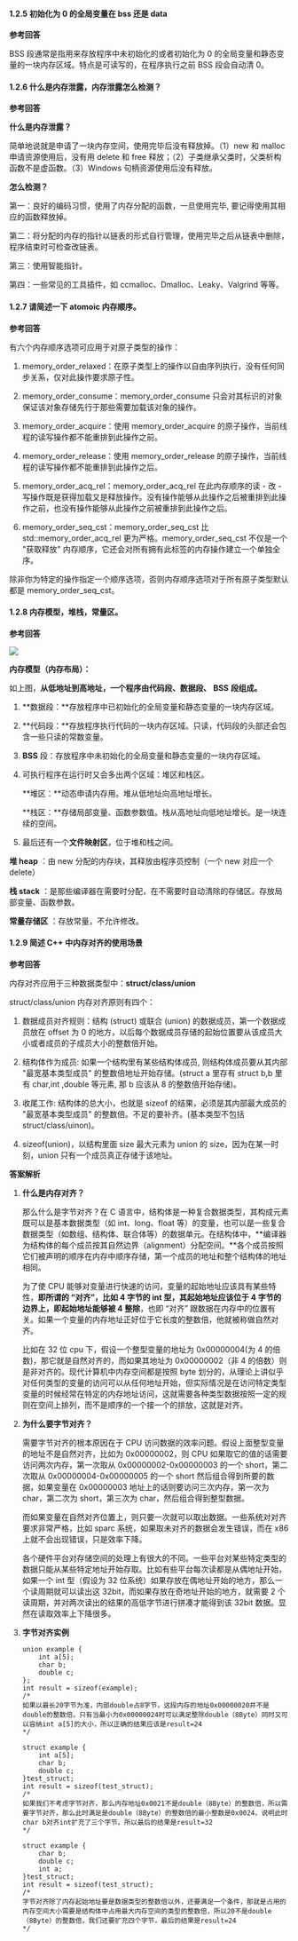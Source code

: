 
#### 1.2.5 初始化为 0 的全局变量在 bss 还是 data

**参考回答**

BSS 段通常是指用来存放程序中未初始化的或者初始化为 0 的全局变量和静态变量的一块内存区域。特点是可读写的，在程序执行之前 BSS 段会自动清 0。

#### 1.2.6 什么是内存泄露，内存泄露怎么检测？

**参考回答**

**什么是内存泄露？**

简单地说就是申请了一块内存空间，使用完毕后没有释放掉。（1）new 和 malloc 申请资源使用后，没有用 delete 和 free 释放；（2）子类继承父类时，父类析构函数不是虚函数。（3）Windows 句柄资源使用后没有释放。

**怎么检测？**

第一：良好的编码习惯，使用了内存分配的函数，一旦使用完毕, 要记得使用其相应的函数释放掉。

第二：将分配的内存的指针以链表的形式自行管理，使用完毕之后从链表中删除，程序结束时可检查改链表。

第三：使用智能指针。

第四：一些常见的工具插件，如 ccmalloc、Dmalloc、Leaky、Valgrind 等等。

#### 1.2.7 请简述一下 atomoic 内存顺序。

**参考回答**

有六个内存顺序选项可应用于对原子类型的操作：

1.  memory_order_relaxed：在原子类型上的操作以自由序列执行，没有任何同步关系，仅对此操作要求原子性。
    
2.  memory_order_consume：memory_order_consume 只会对其标识的对象保证该对象存储先行于那些需要加载该对象的操作。
    
3.  memory_order_acquire：使用 memory_order_acquire 的原子操作，当前线程的读写操作都不能重排到此操作之前。
    
4.  memory_order_release：使用 memory_order_release 的原子操作，当前线程的读写操作都不能重排到此操作之后。
    
5.  memory_order_acq_rel：memory_order_acq_rel 在此内存顺序的读 - 改 - 写操作既是获得加载又是释放操作。没有操作能够从此操作之后被重排到此操作之前，也没有操作能够从此操作之前被重排到此操作之后。
    
6.  memory_order_seq_cst：memory_order_seq_cst 比 std::memory_order_acq_rel 更为严格。memory_order_seq_cst 不仅是一个 "获取释放" 内存顺序，它还会对所有拥有此标签的内存操作建立一个单独全序。
    

除非你为特定的操作指定一个顺序选项，否则内存顺序选项对于所有原子类型默认都是 memory_order_seq_cst。

#### 1.2.8 内存模型，堆栈，常量区。

**参考回答**

![](https://static.nowcoder.com/images/activity/2021jxy/c/assert/2.png)

**内存模型（内存布局）：**

如上图，**从低地址到高地址，一个程序由代码段、数据段、** **BSS** **段组成。**

1.  **数据段：**存放程序中已初始化的全局变量和静态变量的一块内存区域。
    
2.  **代码段：**存放程序执行代码的一块内存区域。只读，代码段的头部还会包含一些只读的常数变量。
    
3.  **BSS** 段：存放程序中未初始化的全局变量和静态变量的一块内存区域。
    
4.  可执行程序在运行时又会多出两个区域：堆区和栈区。
    
    **堆区：**动态申请内存用。堆从低地址向高地址增长。
    
    **栈区：**存储局部变量、函数参数值。栈从高地址向低地址增长。是一块连续的空间。
    
5.  最后还有一个**文件映射区**，位于堆和栈之间。
    

**堆 heap** ：由 new 分配的内存块，其释放由程序员控制（一个 new 对应一个 delete）

**栈 stack** ：是那些编译器在需要时分配，在不需要时自动清除的存储区。存放局部变量、函数参数。

**常量存储区** ：存放常量，不允许修改。

#### 1.2.9 简述 C++ 中内存对齐的使用场景

**参考回答**

内存对齐应用于三种数据类型中：**struct/class/union**

struct/class/union 内存对齐原则有四个：

1.  数据成员对齐规则：结构 (struct) 或联合 (union) 的数据成员，第一个数据成员放在 offset 为 0 的地方，以后每个数据成员存储的起始位置要从该成员大小或者成员的子成员大小的整数倍开始。
    
2.  结构体作为成员: 如果一个结构里有某些结构体成员, 则结构体成员要从其内部 "最宽基本类型成员" 的整数倍地址开始存储。(struct a 里存有 struct b,b 里有 char,int ,double 等元素, 那 b 应该从 8 的整数倍开始存储)。
    
3.  收尾工作: 结构体的总大小，也就是 sizeof 的结果，必须是其内部最大成员的 "最宽基本类型成员" 的整数倍。不足的要补齐。(基本类型不包括 struct/class/uinon)。
    
4.  sizeof(union)，以结构里面 size 最大元素为 union 的 size，因为在某一时刻，union 只有一个成员真正存储于该地址。
    

**答案解析**

1.  **什么是内存对齐？**
    
    那么什么是字节对齐？在 C 语言中，结构体是一种复合数据类型，其构成元素既可以是基本数据类型（如 int、long、float 等）的变量，也可以是一些复合数据类型（如数组、结构体、联合体等）的数据单元。在结构体中，**编译器为结构体的每个成员按其自然边界（alignment）分配空间。**各个成员按照它们被声明的顺序在内存中顺序存储，第一个成员的地址和整个结构体的地址相同。
    
    为了使 CPU 能够对变量进行快速的访问，变量的起始地址应该具有某些特性，**即所谓的 “对齐”，比如 4 字节的 int 型，其起始地址应该位于 4 字节的边界上，即起始地址能够被 4 整除**，也即 “对齐” 跟数据在内存中的位置有关。如果一个变量的内存地址正好位于它长度的整数倍，他就被称做自然对齐。
    
    比如在 32 位 cpu 下，假设一个整型变量的地址为 0x00000004(为 4 的倍数)，那它就是自然对齐的，而如果其地址为 0x00000002（非 4 的倍数）则是非对齐的。现代计算机中内存空间都是按照 byte 划分的，从理论上讲似乎对任何类型的变量的访问可以从任何地址开始，但实际情况是在访问特定类型变量的时候经常在特定的内存地址访问，这就需要各种类型数据按照一定的规则在空间上排列，而不是顺序的一个接一个的排放，这就是对齐。
    
2.  **为什么要字节对齐？**
    
    需要字节对齐的根本原因在于 CPU 访问数据的效率问题。假设上面整型变量的地址不是自然对齐，比如为 0x00000002，则 CPU 如果取它的值的话需要访问两次内存，第一次取从 0x00000002-0x00000003 的一个 short，第二次取从 0x00000004-0x00000005 的一个 short 然后组合得到所要的数据，如果变量在 0x00000003 地址上的话则要访问三次内存，第一次为 char，第二次为 short，第三次为 char，然后组合得到整型数据。
    
    而如果变量在自然对齐位置上，则只要一次就可以取出数据。一些系统对对齐要求非常严格，比如 sparc 系统，如果取未对齐的数据会发生错误，而在 x86 上就不会出现错误，只是效率下降。
    
    各个硬件平台对存储空间的处理上有很大的不同。一些平台对某些特定类型的数据只能从某些特定地址开始存取。比如有些平台每次读都是从偶地址开始，如果一个 int 型（假设为 32 位系统）如果存放在偶地址开始的地方，那么一个读周期就可以读出这 32bit，而如果存放在奇地址开始的地方，就需要 2 个读周期，并对两次读出的结果的高低字节进行拼凑才能得到该 32bit 数据。显然在读取效率上下降很多。
    
3.  **字节对齐实例**
    
    ```
    union example {  
        int a[5];  
        char b;  
        double c;  
    };  
    int result = sizeof(example);  
    /*
    如果以最长20字节为准，内部double占8字节，这段内存的地址0x00000020并不是double的整数倍，只有当最小为0x00000024时可以满足整除double（8Byte）同时又可以容纳int a[5]的大小，所以正确的结果应该是result=24
    */
    
    struct example {  
        int a[5];  
        char b;  
        double c;  
    }test_struct;
    int result = sizeof(test_struct);  
    /*
    如果我们不考虑字节对齐，那么内存地址0x0021不是double（8Byte）的整数倍，所以需要字节对齐，那么此时满足是double（8Byte）的整数倍的最小整数是0x0024，说明此时char b对齐int扩充了三个字节。所以最后的结果是result=32
    */
    
    struct example {  
        char b;  
        double c;  
        int a;  
    }test_struct;  
    int result = sizeof(test_struct);  
    /*
    字节对齐除了内存起始地址要是数据类型的整数倍以外，还要满足一个条件，那就是占用的内存空间大小需要是结构体中占用最大内存空间的类型的整数倍，所以20不是double（8Byte）的整数倍，我们还要扩充四个字节，最后的结果是result=24
    */
    
    ```
